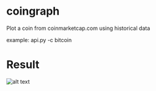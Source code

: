# coingraph
Plot a coin from coinmarketcap.com using historical data

example: api.py -c bitcoin
# Result
![alt text](https://github.com/codedbymex/coin_graph/blob/master/Figure_1.png)

